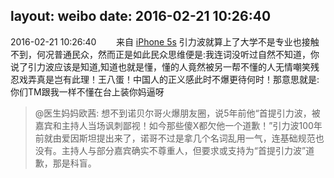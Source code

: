 layout: weibo
date: 2016-02-21 10:26:40
---
2016-02-21 10:26:40  &nbsp;&nbsp;&nbsp;&nbsp;&nbsp;&nbsp; 来自 <a href="sinaweibo://customweibosource" rel="nofollow">iPhone 5s</a>
引力波就算上了大学不是专业也接触不到，何况普通民众，然而正是如此民众思维便是:我连词没听过自然不知道，你说了引力波应该是知道,知道也就是懂，懂的人竟然被另一帮不懂的人无情嘲笑残忍戏弄真是岂有此理！王八蛋！中国人的正义感此时不爆更待何时！那意思就是:你们TM跟我一样不懂在台上装你妈逼呀
>  @医生妈妈欧茜: 想不到诺贝尔哥火爆朋友圈，说5年前他“首提引力波，被嘉宾和主持人当场讽刺鄙视！如今那些傻X都欠他一个道歉！”引力波100年前就由爱因斯坦提出来了，诺哥不过是拿几个名词乱用一气，连基础规范也没有。主持人与部分嘉宾确实不尊重人，但要求或支持为“首提引力波”道歉，那是科盲。 ​​​
